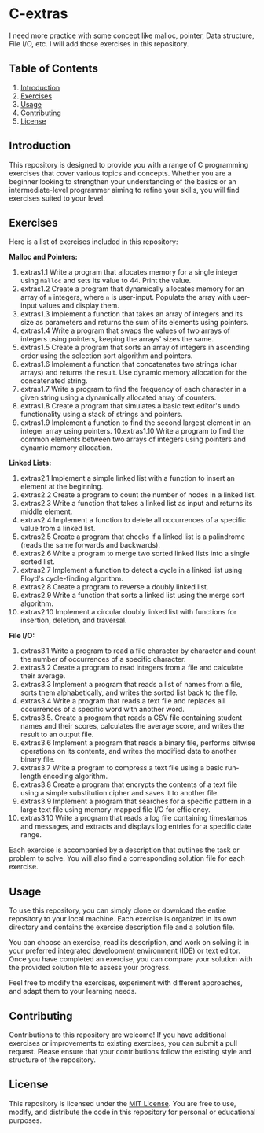 # C-extras
I need more practice with some concept like malloc, pointer, Data structure, File I/O, etc. I will add those exercises in this repository.

## Table of Contents

1. [Introduction](#introduction)
2. [Exercises](#exercises)
3. [Usage](#usage)
4. [Contributing](#contributing)
5. [License](#license)

## Introduction

This repository is designed to provide you with a range of C programming exercises that cover various topics and concepts. Whether you are a beginner looking to strengthen your understanding of the basics or an intermediate-level programmer aiming to refine your skills, you will find exercises suited to your level.

## Exercises

Here is a list of exercises included in this repository:

**Malloc and Pointers:**
1. extras1.1 Write a program that allocates memory for a single integer using `malloc` and sets its value to 44. Print the value.
2. extras1.2 Create a program that dynamically allocates memory for an array of `n` integers, where `n` is user-input. Populate the array with user-input values and display them.
3. extras1.3 Implement a function that takes an array of integers and its size as parameters and returns the sum of its elements using pointers.
4. extras1.4 Write a program that swaps the values of two arrays of integers using pointers, keeping the arrays' sizes the same.
5. extras1.5 Create a program that sorts an array of integers in ascending order using the selection sort algorithm and pointers.
6. extras1.6 Implement a function that concatenates two strings (char arrays) and returns the result. Use dynamic memory allocation for the concatenated string.
7. extras1.7 Write a program to find the frequency of each character in a given string using a dynamically allocated array of counters.
8. extras1.8 Create a program that simulates a basic text editor's undo functionality using a stack of strings and pointers.
9. extras1.9 Implement a function to find the second largest element in an integer array using pointers.
10.extras1.10 Write a program to find the common elements between two arrays of integers using pointers and dynamic memory allocation.

**Linked Lists:**
1. extras2.1 Implement a simple linked list with a function to insert an element at the beginning.
2. extras2.2 Create a program to count the number of nodes in a linked list.
3. extras2.3 Write a function that takes a linked list as input and returns its middle element.
4. extras2.4 Implement a function to delete all occurrences of a specific value from a linked list.
5. extras2.5 Create a program that checks if a linked list is a palindrome (reads the same forwards and backwards).
6. extras2.6 Write a program to merge two sorted linked lists into a single sorted list.
7. extras2.7 Implement a function to detect a cycle in a linked list using Floyd's cycle-finding algorithm.
8. extras2.8 Create a program to reverse a doubly linked list.
9. extras2.9 Write a function that sorts a linked list using the merge sort algorithm.
10. extras2.10 Implement a circular doubly linked list with functions for insertion, deletion, and traversal.

**File I/O:**
1. extras3.1 Write a program to read a file character by character and count the number of occurrences of a specific character.
2. extras3.2 Create a program to read integers from a file and calculate their average.
3. extras3.3 Implement a program that reads a list of names from a file, sorts them alphabetically, and writes the sorted list back to the file.
4. extras3.4 Write a program that reads a text file and replaces all occurrences of a specific word with another word.
5. extras3.5. Create a program that reads a CSV file containing student names and their scores, calculates the average score, and writes the result to an output file.
6. extras3.6 Implement a program that reads a binary file, performs bitwise operations on its contents, and writes the modified data to another binary file.
7. extras3.7 Write a program to compress a text file using a basic run-length encoding algorithm.
8. extras3.8 Create a program that encrypts the contents of a text file using a simple substitution cipher and saves it to another file.
9. extras3.9 Implement a program that searches for a specific pattern in a large text file using memory-mapped file I/O for efficiency.
10. extras3.10 Write a program that reads a log file containing timestamps and messages, and extracts and displays log entries for a specific date range.

Each exercise is accompanied by a description that outlines the task or problem to solve. You will also find a corresponding solution file for each exercise.

## Usage

To use this repository, you can simply clone or download the entire repository to your local machine. Each exercise is organized in its own directory and contains the exercise description file and a solution file.

You can choose an exercise, read its description, and work on solving it in your preferred integrated development environment (IDE) or text editor. Once you have completed an exercise, you can compare your solution with the provided solution file to assess your progress.

Feel free to modify the exercises, experiment with different approaches, and adapt them to your learning needs.

## Contributing

Contributions to this repository are welcome! If you have additional exercises or improvements to existing exercises, you can submit a pull request. Please ensure that your contributions follow the existing style and structure of the repository.

## License

This repository is licensed under the [MIT License](LICENSE). You are free to use, modify, and distribute the code in this repository for personal or educational purposes.
